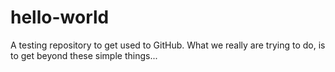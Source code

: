 # hello-world
A testing repository to get used to GitHub.
What we really are trying to do, is to get beyond these simple things...
